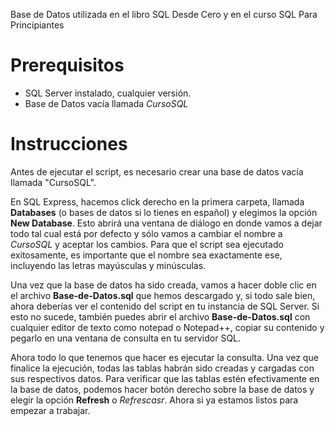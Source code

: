 Base de Datos utilizada en el libro SQL Desde Cero y en el curso SQL Para Principiantes

# Prerequisitos
* SQL Server instalado, cualquier versión.
* Base de Datos vacía llamada *CursoSQL*

# Instrucciones
Antes de ejecutar el script, es necesario crear una base de datos vacía llamada "CursoSQL".

En SQL Express, hacemos click derecho en la primera carpeta, llamada **Databases** (o bases de datos si lo tienes en español) y elegimos la opción **New Database**. Esto abrirá una ventana de diálogo en donde vamos a dejar todo tal cual está por defecto y sólo vamos a cambiar el nombre a *CursoSQL* y aceptar los cambios. Para que el script sea ejecutado exitosamente, es importante que el nombre sea exactamente ese, incluyendo las letras mayúsculas y minúsculas.

Una vez que la base de datos ha sido creada, vamos a hacer doble clic en el archivo **Base-de-Datos.sql** que hemos descargado y, si todo sale bien, ahora deberías ver el contenido del script en tu instancia de SQL Server. Si esto no sucede, también puedes abrir el archivo **Base-de-Datos.sql** con cualquier editor de texto como notepad o Notepad++, copiar su contenido y pegarlo en una ventana de consulta en tu servidor SQL.

Ahora todo lo que tenemos que hacer es ejecutar la consulta. Una vez que finalice la ejecución, todas las tablas habrán sido creadas y cargadas con sus respectivos datos. 
Para verificar que las tablas estén efectivamente en la base de datos, podemos hacer botón derecho sobre la base de datos y elegir la opción **Refresh** o *Refrescasr*. 
Ahora si ya estamos listos para empezar a trabajar.
